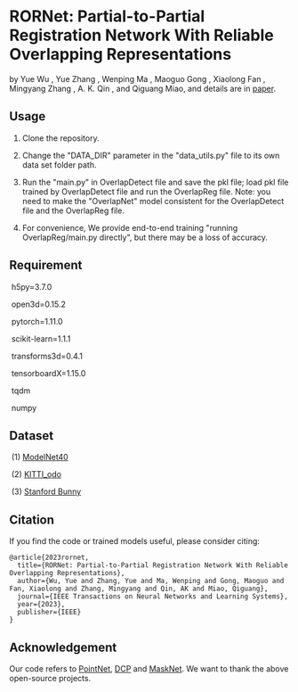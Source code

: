 # RORNet: Partial-to-Partial Registration Network With Reliable Overlapping Representations

by Yue Wu , Yue Zhang , Wenping Ma , Maoguo Gong , Xiaolong Fan , Mingyang Zhang , A. K. Qin , and Qiguang Miao, and details are in [paper](https://ieeexplore.ieee.org/document/10168979).

## Usage

1. Clone the repository.

2. Change the "DATA_DIR" parameter in the "data_utils.py" file to its own data set folder path.

3. Run the "main.py" in OverlapDetect file and save the pkl file; load pkl file trained by OverlapDetect file and run the OverlapReg file. Note: you need to make the "OverlapNet" model consistent for the OverlapDetect file and the OverlapReg file.

4. For convenience, We provide end-to-end training "running OverlapReg/main.py directly", but there may be a loss of accuracy.

## Requirement

​	h5py=3.7.0

​	open3d=0.15.2

​	pytorch=1.11.0

​	scikit-learn=1.1.1

​	transforms3d=0.4.1

​	tensorboardX=1.15.0

​	tqdm

​	numpy

## Dataset

​		(1) [ModelNet40](https://shapenet.cs.stanford.edu/media/modelnet40_ply_hdf5_2048.zip)

​		(2) [KITTI_odo](https://www.cvlibs.net/datasets/kitti/eval_odometry.php)

​		(3) [Stanford Bunny](http://graphics.stanford.edu/data/3Dscanrep/)

## Citation

If you find the code or trained models useful, please consider citing:

```
@article{2023rornet,
  title={RORNet: Partial-to-Partial Registration Network With Reliable Overlapping Representations},
  author={Wu, Yue and Zhang, Yue and Ma, Wenping and Gong, Maoguo and Fan, Xiaolong and Zhang, Mingyang and Qin, AK and Miao, Qiguang},
  journal={IEEE Transactions on Neural Networks and Learning Systems},
  year={2023},
  publisher={IEEE}
}
```

## Acknowledgement

Our code refers to [PointNet](https://github.com/fxia22/pointnet.pytorch), [DCP](https://github.com/WangYueFt/dcp) and [MaskNet](https://github.com/vinits5/masknet). We want to thank the above open-source projects.
